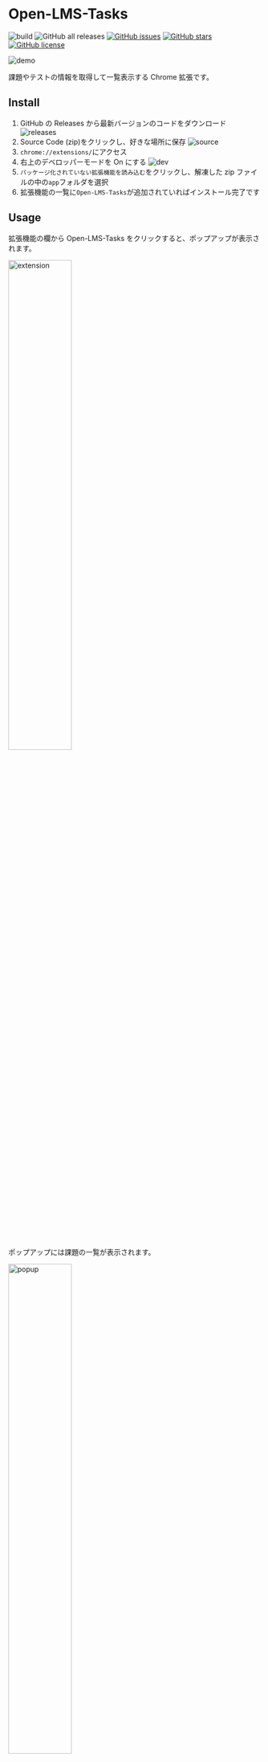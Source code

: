 # Open-LMS-Tasks

![build](https://img.shields.io/badge/build-passing-brightgreen) ![GitHub all releases](https://img.shields.io/github/downloads/airRnot1106/Open-LMS-Tasks/total) [![GitHub issues](https://img.shields.io/github/issues/airRnot1106/Open-LMS-Tasks)](https://github.com/airRnot1106/Open-LMS-Tasks/issues) [![GitHub stars](https://img.shields.io/github/stars/airRnot1106/Open-LMS-Tasks)](https://github.com/airRnot1106/Open-LMS-Tasks/stargazers) [![GitHub license](https://img.shields.io/github/license/airRnot1106/Open-LMS-Tasks)](https://github.com/airRnot1106/Open-LMS-Tasks/blob/main/LICENSE)

![demo](https://user-images.githubusercontent.com/62370527/139372455-a98fbbad-2058-40ec-a522-b2fc9bc571b1.png)

課題やテストの情報を取得して一覧表示する Chrome 拡張です。

## Install

1. GitHub の Releases から最新バージョンのコードをダウンロード
   ![releases](https://user-images.githubusercontent.com/62370527/138903018-7e2a9e70-6c8a-46f5-ba5c-4778cb7fd3dc.png)
2. Source Code (zip)をクリックし、好きな場所に保存
   ![source](https://user-images.githubusercontent.com/62370527/138903635-dd3c3614-5527-4654-8a81-4bc6ac4611d8.png)
3. `chrome://extensions/`にアクセス
4. 右上のデベロッパーモードを On にする
   ![dev](https://user-images.githubusercontent.com/62370527/138892416-9abb12dd-78ae-4e3d-bb83-31275dac535d.png)
5. `パッケージ化されていない拡張機能を読み込む`をクリックし、解凍した zip ファイルの中の`app`フォルダを選択
6. 拡張機能の一覧に`Open-LMS-Tasks`が追加されていればインストール完了です

## Usage

拡張機能の欄から Open-LMS-Tasks をクリックすると、ポップアップが表示されます。

<img alt="extension" src="https://user-images.githubusercontent.com/62370527/138893838-124d1e9e-b493-4f5a-bc75-511a1fcc28ff.png" width="50%">

ポップアップには課題の一覧が表示されます。

<img alt="popup" src="https://user-images.githubusercontent.com/62370527/139372552-22972dfd-f699-45c4-a93e-1c452474fac1.png" width="50%">

インストールした時点ではまだ何も表示されません。課題が一覧に表示されるためには、Open LMS 上で一度課題のページにアクセスする必要があります。<br>

古い課題は自動的に非表示になります。すべて表示するには`show all`を On にしてください。<br>

## Update

将来的なアップデートの際のデータ移行方法について説明します。

- #### v0.1.0 → v0.2.0

  1.  **バージョンアップ前**に、`chrome://extensions/`にアクセスする

  2.  ID をコピー(IDは環境によって変わります)
      <img alt="id" src="https://user-images.githubusercontent.com/62370527/139373854-52534c79-da05-4e9d-a7f6-a2c80eb99d40.png" width="50%">
  3.  `chrome-extension://コピーしたID/pages/popup.html`にアクセス

  4.  DevTools を開く(`F12`キーを押す)

  5.  `Console`タブを開き、

      ```console
         (async()=>{console.log(JSON.stringify(await chrome.storage.local.get()));})()
      ```

      上記のコマンドを実行する
      ![devtools](https://user-images.githubusercontent.com/62370527/139374362-a2aa40ff-a918-435d-a2be-a7a8efd5fbd3.png)

  6.  表示されるテキストをコピーし、メモ帳などのテキストエディタに貼り付けて、ファイル名を`好きな名前.olt`で保存する(拡張子を`.olt `にする)

  7.  `v0.2.0 → それ以降`のステップ 3 に進む(ここではステップ6で保存したファイルを選択する)

- #### v0.2.0 → それ以降
  1.  **バージョンアップ前**に、左下のメニューを開き、`エクスポート`を選択
      <img alt="export" src="https://user-images.githubusercontent.com/62370527/139375109-80aa34d1-eefc-4128-a7c5-23f2e33b348f.png" width="50%">
  2.  **バージョンアップ後**に、左下のメニューを開き、`インポート`を選択
  3.  ステップ 1 でダウンロードしたファイルを選択
  4.  データが表示されたら移行完了

## Note

Open-LMS-Tasks は非公式のツールです。当拡張機能の利用にあたって、何らかの不具合やトラブルが生じたとしても、製作者は一切の責任を負いません。自己責任でご利用ください。<br>

当拡張機能は、ユーザーが Open LMS 上の課題ページにアクセスした際のみに DOM を取得するので、サーバーに過剰な負荷をかけることはありません。

## Contributing

バグ報告や要望は issue または Twitter までお願いします。

## Author

- Github: [airRnot1106](https://github.com/airRnot1106)

- NPM: [airrnot1106](https://www.npmjs.com/~airrnot1106)

- Twitter: [@airRnot1106](https://twitter.com/airRnot1106)

## LICENSE

This project is licensed under the MIT License - see the [LICENSE](https://github.com/airRnot1106/Open-LMS-Tasks/blob/main/LICENSE) file for details.
